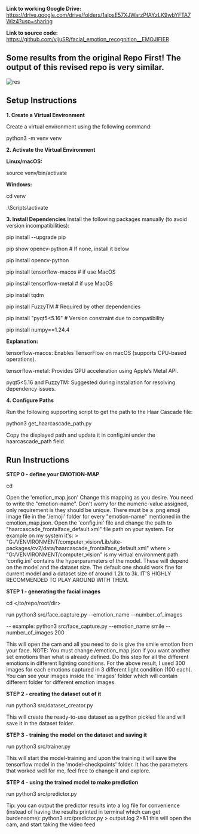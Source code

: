 **Link to working Google Drive:**
https://drive.google.com/drive/folders/1alpsE57XJWarzPfAYzLK9wbYFTA7Wlz4?usp=sharing

**Link to source code:**
https://github.com/vijuSR/facial_emotion_recognition__EMOJIFIER

## Some results from the original Repo First! The output of this revised repo is very similar. 
![res](https://user-images.githubusercontent.com/20581741/46920875-34492e00-d012-11e8-81ac-fb9a69a40a57.gif)  
## Setup Instructions

**1. Create a Virtual Environment**

Create a virtual environment using the following command:

python3 -m venv venv

**2. Activate the Virtual Environment**

**Linux/macOS:**

source venv/bin/activate

**Windows:**

cd venv

.\Scripts\activate

**3. Install Dependencies**
Install the following packages manually (to avoid version incompatibilities):

pip install --upgrade pip

pip show opencv-python  # If none, install it below

pip install opencv-python

pip install tensorflow-macos # if use MacOS

pip install tensorflow-metal # if use MacOS

pip install tqdm

pip install FuzzyTM  # Required by other dependencies

pip install "pyqt5<5.16"  # Version constraint due to compatibility

pip install numpy==1.24.4  

**Explanation:**

tensorflow-macos: Enables TensorFlow on macOS (supports CPU-based operations).

tensorflow-metal: Provides GPU acceleration using Apple’s Metal API.

pyqt5<5.16 and FuzzyTM: Suggested during installation for resolving dependency issues.

**4. Configure Paths**

Run the following supporting script to get the path to the Haar Cascade file:

python3 get_haarcascade_path.py

Copy the displayed path and update it in config.ini under the haarcascade_path field.

## Run Instructions

**STEP 0 - define your EMOTION-MAP**

cd <to-repo-root-dir>

Open the 'emotion_map.json'
Change this mapping as you desire. You need to write the "emotion-name". Don't worry for the numeric-value assigned, only requirement is they should be unique.
There must be a .png emoji image file in the '/emoji' folder for every "emotion-name" mentioned in the emotion_map.json.
Open the 'config.ini' file and change the path to "haarcascade_frontalface_default.xml" file path on your system. For example on my system it's: > "G:/VENVIRONMENT/computer_vision/Lib/site-packages/cv2/data/haarcascade_frontalface_default.xml" where > "G:/VENVIRONMENT/computer_vision" is my virtual environment path.
'config.ini' contains the hyperparameters of the model. These will depend on the model and the dataset size. The default one should work fine for current model and a dataset size of around 1.2k to 3k. IT'S HIGHLY RECOMMENDED TO PLAY AROUND WITH THEM.

**STEP 1 - generating the facial images**

cd </to/repo/root/dir>

run python3 src/face_capture.py --emotion_name <emotion-name> --number_of_images <number>

-- example: python3 src/face_capture.py --emotion_name smile --number_of_images 200

This will open the cam and all you need to do is give the smile emotion from your face.
NOTE: You must change /emotion_map.json if you want another set emotions than what is already defined.
Do this step for all the different emotions in different lighting conditions.
For the above result, I used 300 images for each emotions captured in 3 different light condition (100 each).
You can see your images inside the 'images' folder which will contain different folder for different emotion images.

**STEP 2 - creating the dataset out of it**

run python3 src/dataset_creator.py

This will create the ready-to-use dataset as a python pickled file and will save it in the dataset folder.

**STEP 3 - training the model on the dataset and saving it**

run python3 src/trainer.py

This will start the model-training and upon the training it will save the tensorflow model in the 'model-checkpoints' folder.
It has the parameters that worked well for me, feel free to change it and explore.

**STEP 4 - using the trained model to make prediction**

run python3 src/predictor.py

Tip: you can output the predictor results into a log file for convenience (instead of having the results printed in terminal which can get burdensome): 
python3 src/predictor.py > output.log 2>&1
this will open the cam, and start taking the video feed 

